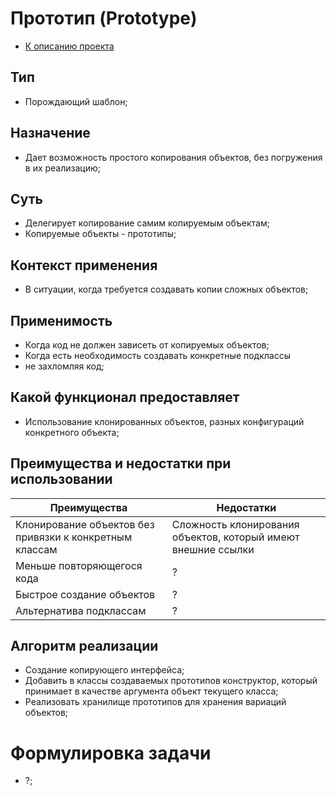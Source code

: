 # Прототип (Prototype)
* [К описанию проекта](https://github.com/engine-it-in/java-design-patterns)
## Тип
* Порождающий шаблон;
## Назначение
* Дает возможность простого копирования объектов, 
без погружения в их реализацию;
## Суть
* Делегирует копирование самим копируемым объектам;
* Копируемые объекты - прототипы;
## Контекст применения
* В ситуации, когда требуется создавать копии сложных объектов;
## Применимость
* Когда код не должен зависеть от копируемых объектов; 
* Когда есть необходимость создавать конкретные подклассы 
* не захломляя код; 
## Какой функционал предоставляет
* Использование клонированных объектов, разных конфигураций конкретного объекта;
## Преимущества и недостатки при использовании
| Преимущества                                            | Недостатки                                                    |
|---------------------------------------------------------|---------------------------------------------------------------|
| Клонирование объектов без привязки к конкретным классам | Сложность клонирования объектов, который имеют внешние ссылки |
| Меньше повторяющегося кода                              | ?                                                             |
| Быстрое создание объектов                               | ?                                                             |
| Альтернатива подклассам                                 | ?                                                             |
## Алгоритм реализации
* Создание копирующего интерфейса;
* Добавить в классы создаваемых прототипов конструктор, 
который принимает в качестве аргумента объект 
текущего класса;
* Реализовать хранилище прототипов для хранения вариаций
 объектов;
# Формулировка задачи
* ?;